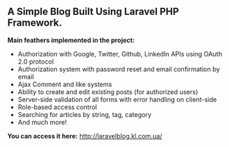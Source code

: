 ## A Simple Blog Built Using Laravel PHP Framework. 
**Main feathers implemented in the project:**
- Authorization with Google, Twitter, Github, LinkedIn APIs using OAuth 2.0 protocol
- Authorization system with password reset and email confirmation by email
- Ajax Comment and like systems 
- Ability to create and edit existing posts (for authorized users)
- Server-side validation of all forms with error handling on client-side
- Role-based access control 
- Searching for articles by string, tag, category 
- And much more!

**You can access it here:** http://laravelblog.kl.com.ua/
